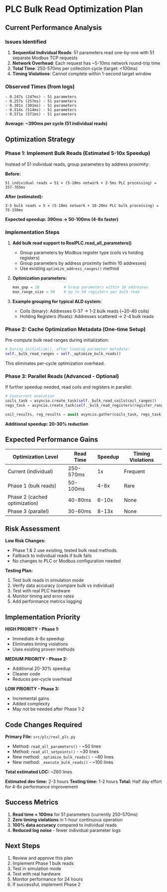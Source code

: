 # PLC Bulk Read Optimization Plan

## Current Performance Analysis

### Issues Identified
1. **Sequential Individual Reads**: 51 parameters read one-by-one with 51 separate Modbus TCP requests
2. **Network Overhead**: Each request has ~5-10ms network round-trip time
3. **Total Time**: 250-570ms per collection cycle (target: <100ms)
4. **Timing Violations**: Cannot complete within 1-second target window

### Observed Times (from logs)
```
- 0.247s (247ms) - 51 parameters
- 0.257s (257ms) - 51 parameters  
- 0.301s (301ms) - 51 parameters
- 0.514s (514ms) - 51 parameters
- 0.571s (571ms) - 51 parameters
```

**Average: ~390ms per cycle (51 individual reads)**

## Optimization Strategy

### Phase 1: Implement Bulk Reads (Estimated 5-10x Speedup)

Instead of 51 individual reads, group parameters by address proximity:

**Before:**
```
51 individual reads = 51 × (5-10ms network + 2-5ms PLC processing) = 357-765ms
```

**After (estimated):**
```
3-5 bulk reads = 5 × (5-10ms network + 10-20ms PLC bulk processing) = 75-150ms
```

**Expected speedup: 390ms → 50-100ms (4-8x faster)**

### Implementation Steps

1. **Add bulk read support to RealPLC.read_all_parameters()**
   - Group parameters by Modbus register type (coils vs holding registers)
   - Group parameters by address proximity (within 10 addresses)
   - Use existing `optimize_address_ranges()` method

2. **Optimization parameters:**
   ```python
   max_gap = 10           # Group parameters within 10 addresses
   max_range_size = 50    # Up to 50 registers per bulk read
   ```

3. **Example grouping for typical ALD system:**
   - Coils (binary): Addresses 0-37 → 1-2 bulk reads (~20-40 coils)
   - Holding Registers (floats): Addresses scattered → 2-4 bulk reads

### Phase 2: Cache Optimization Metadata (One-time Setup)

Pre-compute bulk read ranges during initialization:
```python
# During initialize(), after loading parameter metadata:
self._bulk_read_ranges = self._optimize_bulk_reads()
```

This eliminates per-cycle optimization overhead.

### Phase 3: Parallel Reads (Advanced - Optional)

If further speedup needed, read coils and registers in parallel:
```python
# Concurrent execution
coils_task = asyncio.create_task(self._bulk_read_coils(coil_ranges))
regs_task = asyncio.create_task(self._bulk_read_registers(register_ranges))

coil_results, reg_results = await asyncio.gather(coils_task, regs_task)
```

**Additional speedup: 20-30% reduction**

## Expected Performance Gains

| Optimization Level | Read Time | Speedup | Timing Violations |
|-------------------|-----------|---------|-------------------|
| Current (individual) | 250-570ms | 1x | Frequent |
| Phase 1 (bulk reads) | 50-100ms | 4-8x | Rare |
| Phase 2 (cached optimization) | 40-80ms | 6-10x | None |
| Phase 3 (parallel) | 30-60ms | 8-13x | None |

## Risk Assessment

**Low Risk Changes:**
- Phase 1 & 2 use existing, tested bulk read methods
- Fallback to individual reads if bulk fails
- No changes to PLC or Modbus configuration needed

**Testing Plan:**
1. Test bulk reads in simulation mode
2. Verify data accuracy (compare bulk vs individual)
3. Test with real PLC hardware
4. Monitor timing and error rates
5. Add performance metrics logging

## Implementation Priority

**HIGH PRIORITY - Phase 1:**
- Immediate 4-8x speedup
- Eliminates timing violations
- Uses existing proven methods

**MEDIUM PRIORITY - Phase 2:**  
- Additional 20-30% speedup
- Cleaner code
- Reduces per-cycle overhead

**LOW PRIORITY - Phase 3:**
- Incremental gains
- Added complexity
- May not be needed after Phase 1-2

## Code Changes Required

**Primary File:** `src/plc/real_plc.py`
- Method: `read_all_parameters()` - ~50 lines
- Method: `read_all_setpoints()` - ~30 lines
- New method: `_optimize_bulk_reads()` - ~80 lines
- New method: `_execute_bulk_reads()` - ~100 lines

**Total estimated LOC:** ~260 lines

**Estimated dev time:** 2-3 hours
**Testing time:** 1-2 hours
**Total:** Half day effort for 4-8x performance improvement

## Success Metrics

1. **Read time < 100ms** for 51 parameters (currently 250-570ms)
2. **Zero timing violations** in 1-hour continuous operation
3. **100% data accuracy** compared to individual reads
4. **Reduced log noise** - fewer individual parameter logs

## Next Steps

1. Review and approve this plan
2. Implement Phase 1 bulk reads
3. Test in simulation mode
4. Test with real hardware
5. Monitor performance for 24 hours
6. If successful, implement Phase 2


